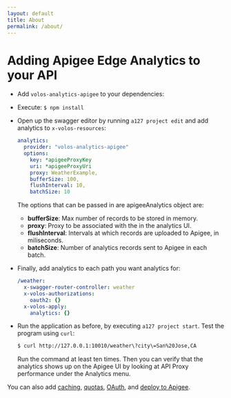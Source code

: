 ```yaml
---
layout: default
title: About
permalink: /about/
---
```


# Adding Apigee Edge Analytics to your API

* Add `volos-analytics-apigee` to your dependencies:
* Execute: `$ npm install `
* Open up the swagger editor by running `a127 project edit`  and add analytics to `x-volos-resources`:

  ```yaml
  analytics:
    provider: "volos-analytics-apigee"
    options:
      key: *apigeeProxyKey
      uri: *apigeeProxyUri
      proxy: WeatherExample,
      bufferSize: 100,
      flushInterval: 10,
      batchSize: 10
  ```
  The options that can be passed in are apigeeAnalytics object are:
   * **bufferSize**: Max number of records to be stored in memory.
   * **proxy**: Proxy to be associated with the in the analytics UI.
   * **flushInterval**: Intervals at which records are uploaded to Apigee, in miliseconds.
   * **batchSize**: Number of analytics records sent to Apigee in each batch.

* Finally, add analytics to each path you want analytics for:
  ```yaml
  /weather:
    x-swagger-router-controller: weather
    x-volos-authorizations:
      oauth2: {}
    x-volos-apply:
      analytics: {}
  ```
* Run the application as before, by executing `a127 project start`. Test the program using `curl`:

  ```bash
  $ curl http://127.0.0.1:10010/weather\?city\=San%20Jose,CA
  ```

  Run the command at least ten times. Then you can verify that the analytics shows up on the Apigee UI by looking at API Proxy performance under the Analytics menu.

You can also add [caching](https://github.com/apigee-127/a127-documentation/wiki/Quick-Start:-Add-Caching), [quotas](https://github.com/apigee-127/a127-documentation/wiki/Quick-Start:-Add-Quota), [OAuth](https://github.com/apigee-127/a127-documentation/wiki/Quick-Start:-Add-Apigee-OAuth), and [deploy to Apigee](https://github.com/apigee-127/a127-documentation/wiki/Quick-Start:-Deploy-To-Apigee-Edge).